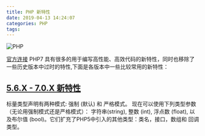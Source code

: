 ```yaml
---
title: PHP 新特性
date: 2019-04-13 14:24:07
categories: PHP
tags: 
---
```

![PHP](/images/php_new_feature.png)
<!-- ![PHP](/images/php.png) -->
<!--more-->
[官方连接](https://www.php.net/manual/zh/appendices.php)
PHP7 具有很多的用于编写高性能、高效代码的新特性，同时也移除了一些历史版本中过时的特性,下面是各版本中一些比较常用的新特性：
## [5.6.X - 7.0.X 新特性](/php-new-features/70.html)
标量类型声明有两种模式: 强制 (默认) 和 严格模式。 现在可以使用下列类型参数（无论用强制模式还是严格模式）： 字符串(string), 整数 (int), 浮点数 (float), 以及布尔值 (bool)。它们扩充了PHP5中引入的其他类型：类名，接口，数组和 回调类型。 

